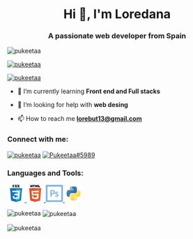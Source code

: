 <h1 align="center">Hi 👋, I'm Loredana</h1>
<h3 align="center">A passionate web developer from Spain</h3>

<p align="left"> <img src="https://komarev.com/ghpvc/?username=pukeetaa&label=Profile%20views&color=0e75b6&style=flat" alt="pukeetaa" /> </p>

<p align="left"> <a href="https://github.com/ryo-ma/github-profile-trophy"><img src="https://github-profile-trophy.vercel.app/?username=pukeetaa" alt="pukeetaa" /></a> </p>

<p align="left"> <a href="https://twitter.com/pukeetaa" target="blank"><img src="https://img.shields.io/twitter/follow/pukeetaa?logo=twitter&style=for-the-badge" alt="pukeetaa" /></a> </p>

- 🌱 I’m currently learning **Front end and Full stacks**

- 🤝 I’m looking for help with **web desing**

- 📫 How to reach me **lorebut13@gmail.com**

<h3 align="left">Connect with me:</h3>
<p align="left">
<a href="https://twitter.com/pukeetaa" target="blank"><img align="center" src="https://raw.githubusercontent.com/rahuldkjain/github-profile-readme-generator/master/src/images/icons/Social/twitter.svg" alt="pukeetaa" height="30" width="40" /></a>
<a href="https://discord.gg/Pukeetaa#5989" target="blank"><img align="center" src="https://raw.githubusercontent.com/rahuldkjain/github-profile-readme-generator/master/src/images/icons/Social/discord.svg" alt="Pukeetaa#5989" height="30" width="40" /></a>
</p>

<h3 align="left">Languages and Tools:</h3>
<p align="left"> <a href="https://www.w3schools.com/css/" target="_blank" rel="noreferrer"> <img src="https://raw.githubusercontent.com/devicons/devicon/master/icons/css3/css3-original-wordmark.svg" alt="css3" width="40" height="40"/> </a> <a href="https://www.w3.org/html/" target="_blank" rel="noreferrer"> <img src="https://raw.githubusercontent.com/devicons/devicon/master/icons/html5/html5-original-wordmark.svg" alt="html5" width="40" height="40"/> </a> <a href="https://www.photoshop.com/en" target="_blank" rel="noreferrer"> <img src="https://raw.githubusercontent.com/devicons/devicon/master/icons/photoshop/photoshop-line.svg" alt="photoshop" width="40" height="40"/> </a> <a href="https://www.python.org" target="_blank" rel="noreferrer"> <img src="https://raw.githubusercontent.com/devicons/devicon/master/icons/python/python-original.svg" alt="python" width="40" height="40"/> </a> </p>

<p><img align="left" src="https://github-readme-stats.vercel.app/api/top-langs?username=pukeetaa&show_icons=true&locale=en&layout=compact" alt="pukeetaa" /></p>

<p>&nbsp;<img align="center" src="https://github-readme-stats.vercel.app/api?username=pukeetaa&show_icons=true&locale=en" alt="pukeetaa" /></p>

<p><img align="center" src="https://github-readme-streak-stats.herokuapp.com/?user=pukeetaa&" alt="pukeetaa" /></p>
